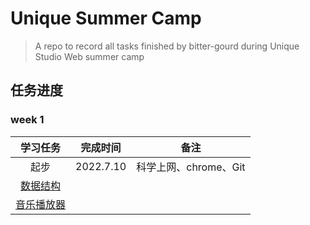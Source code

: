 #  Unique Summer Camp

> A repo to record all tasks finished by bitter-gourd during Unique Studio Web summer camp 

## 任务进度

### week 1

|                         **学习任务**                         | 完成时间  |         备注          |
| :----------------------------------------------------------: | :-------: | :-------------------: |
|                             起步                             | 2022.7.10 | 科学上网、chrome、Git |
| [数据结构](https://github.com/gaoachao/Unique-Summer-Camp/tree/1-Data-Structure) |           |                       |
|                          [音乐播放器](https://github.com/gaoachao/Unique-Summer-Camp/tree/2-Music-Player)                          |           |                       |

